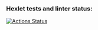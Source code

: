 ### Hexlet tests and linter status:
[![Actions Status](https://github.com/lovepashyan/frontend-project-44/workflows/hexlet-check/badge.svg)](https://github.com/lovepashyan/frontend-project-44/actions)